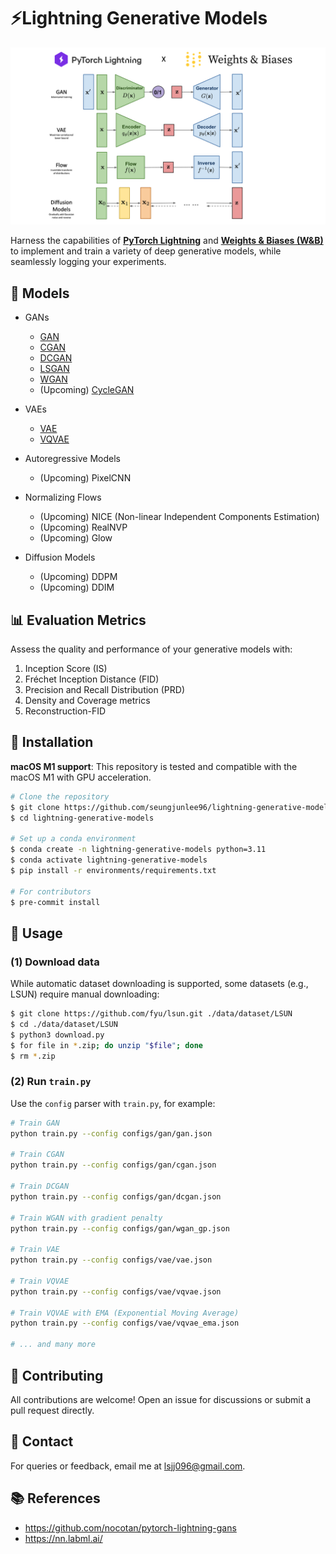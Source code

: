 # ⚡️Lightning Generative Models
![generative_models](assets/generative_models.png)

Harness the capabilities of **[PyTorch Lightning](https://lightning.ai/)** and **[Weights & Biases (W&B)](https://wandb.ai/site)** to implement and train a variety of deep generative models, while seamlessly logging your experiments.

## 🌟 Models

- GANs
    - [GAN](models/generative/gan/gan.py)
    - [CGAN](models/generative/gan/cgan.py)
    - [DCGAN](models/generative/gan/dcgan.py)
    - [LSGAN](models/generative/gan/lsgan.py)
    - [WGAN](models/generative/gan/wgan.py)
    - (Upcoming) [CycleGAN](models/generative/gan/cyclegan.py)

- VAEs
    - [VAE](models/generative/vae/vae.py)
    - [VQVAE](models/generative/vae/vqvae.py)

- Autoregressive Models
    - (Upcoming) PixelCNN

- Normalizing Flows
    - (Upcoming) NICE (Non-linear Independent Components Estimation)
    - (Upcoming) RealNVP
    - (Upcoming) Glow

- Diffusion Models
    - (Upcoming) DDPM
    - (Upcoming) DDIM

## 📊 Evaluation Metrics
Assess the quality and performance of your generative models with:

1. Inception Score (IS)
2. Fréchet Inception Distance (FID)
3. Precision and Recall Distribution (PRD)
4. Density and Coverage metrics
5. Reconstruction-FID

## 🔧 Installation

**macOS M1 support**: This repository is tested and compatible with the macOS M1 with GPU acceleration.

```bash
# Clone the repository
$ git clone https://github.com/seungjunlee96/lightning-generative-models.git
$ cd lightning-generative-models

# Set up a conda environment
$ conda create -n lightning-generative-models python=3.11
$ conda activate lightning-generative-models
$ pip install -r environments/requirements.txt

# For contributors
$ pre-commit install
```


## 🚀 Usage
### (1) Download data
While automatic dataset downloading is supported, some datasets (e.g., LSUN) require manual downloading:

```bash
$ git clone https://github.com/fyu/lsun.git ./data/dataset/LSUN
$ cd ./data/dataset/LSUN
$ python3 download.py
$ for file in *.zip; do unzip "$file"; done
$ rm *.zip
```

### (2) Run `train.py`
Use the `config` parser with `train.py`, for example:

```bash
# Train GAN
python train.py --config configs/gan/gan.json

# Train CGAN
python train.py --config configs/gan/cgan.json

# Train DCGAN
python train.py --config configs/gan/dcgan.json

# Train WGAN with gradient penalty
python train.py --config configs/gan/wgan_gp.json

# Train VAE
python train.py --config configs/vae/vae.json

# Train VQVAE
python train.py --config configs/vae/vqvae.json

# Train VQVAE with EMA (Exponential Moving Average)
python train.py --config configs/vae/vqvae_ema.json

# ... and many more
```

## 🤝 Contributing
All contributions are welcome! Open an issue for discussions or submit a pull request directly.

## 📩 Contact
For queries or feedback, email me at lsjj096@gmail.com.

## 📚 References
- https://github.com/nocotan/pytorch-lightning-gans
- https://nn.labml.ai/
